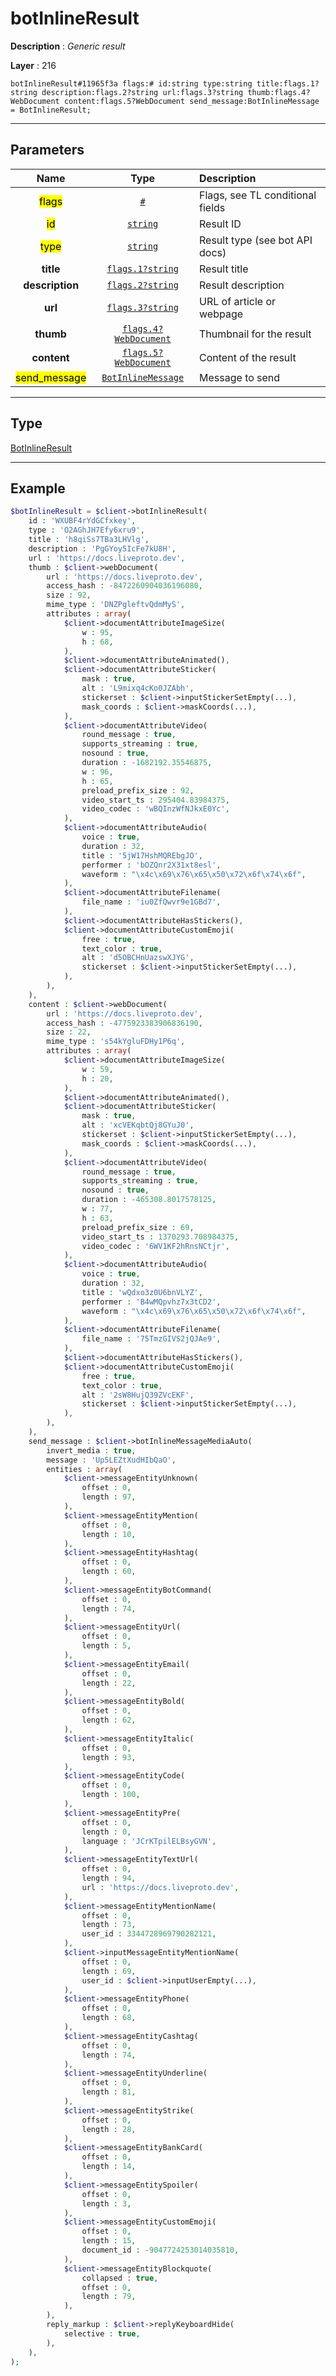 # botInlineResult

**Description** : *Generic result*

**Layer** : 216

```tl
botInlineResult#11965f3a flags:# id:string type:string title:flags.1?string description:flags.2?string url:flags.3?string thumb:flags.4?WebDocument content:flags.5?WebDocument send_message:BotInlineMessage = BotInlineResult;
```

---

## Parameters

| Name | Type | Description |
| :---: | :---: | :--- |
| <mark>flags</mark> | [`#`](type/#) | Flags, see TL conditional fields |
| <mark>id</mark> | [`string`](type/string) | Result ID |
| <mark>type</mark> | [`string`](type/string) | Result type (see bot API docs) |
| **title** | [`flags.1?string`](type/string) | Result title |
| **description** | [`flags.2?string`](type/string) | Result description |
| **url** | [`flags.3?string`](type/string) | URL of article or webpage |
| **thumb** | [`flags.4?WebDocument`](type/WebDocument) | Thumbnail for the result |
| **content** | [`flags.5?WebDocument`](type/WebDocument) | Content of the result |
| <mark>send_message</mark> | [`BotInlineMessage`](type/BotInlineMessage) | Message to send |

---

## Type

[BotInlineResult](type/BotInlineResult)

---

## Example

```php
$botInlineResult = $client->botInlineResult(
	id : 'WXUBF4rYdGCfxkey',
	type : 'O2AGhJH7Efy6xru9',
	title : 'h8qiSs7TBa3LHVlg',
	description : 'PgGYoy5IcFe7kU8H',
	url : 'https://docs.liveproto.dev',
	thumb : $client->webDocument(
		url : 'https://docs.liveproto.dev',
		access_hash : -8472260904036196080,
		size : 92,
		mime_type : 'DNZPgleftvQdmMyS',
		attributes : array(
			$client->documentAttributeImageSize(
				w : 95,
				h : 68,
			),
			$client->documentAttributeAnimated(),
			$client->documentAttributeSticker(
				mask : true,
				alt : 'L9mixq4cKo0JZAbh',
				stickerset : $client->inputStickerSetEmpty(...),
				mask_coords : $client->maskCoords(...),
			),
			$client->documentAttributeVideo(
				round_message : true,
				supports_streaming : true,
				nosound : true,
				duration : -1682192.35546875,
				w : 96,
				h : 65,
				preload_prefix_size : 92,
				video_start_ts : 295404.83984375,
				video_codec : 'wBQInzWfNJkxE0Yc',
			),
			$client->documentAttributeAudio(
				voice : true,
				duration : 32,
				title : '5jW17HshMQREbgJO',
				performer : 'bOZQnr2X31xt8esl',
				waveform : "\x4c\x69\x76\x65\x50\x72\x6f\x74\x6f",
			),
			$client->documentAttributeFilename(
				file_name : 'iu0ZfQwvr9e1GBd7',
			),
			$client->documentAttributeHasStickers(),
			$client->documentAttributeCustomEmoji(
				free : true,
				text_color : true,
				alt : 'd5OBCHnUazswXJYG',
				stickerset : $client->inputStickerSetEmpty(...),
			),
		),
	),
	content : $client->webDocument(
		url : 'https://docs.liveproto.dev',
		access_hash : -4775923383906836190,
		size : 22,
		mime_type : 's54kYgluFDHy1P6q',
		attributes : array(
			$client->documentAttributeImageSize(
				w : 59,
				h : 20,
			),
			$client->documentAttributeAnimated(),
			$client->documentAttributeSticker(
				mask : true,
				alt : 'xcVEKqbtQj8GYuJ0',
				stickerset : $client->inputStickerSetEmpty(...),
				mask_coords : $client->maskCoords(...),
			),
			$client->documentAttributeVideo(
				round_message : true,
				supports_streaming : true,
				nosound : true,
				duration : -465308.8017578125,
				w : 77,
				h : 63,
				preload_prefix_size : 69,
				video_start_ts : 1370293.708984375,
				video_codec : '6WV1KF2hRnsNCtjr',
			),
			$client->documentAttributeAudio(
				voice : true,
				duration : 32,
				title : 'wQdxo3z0U6bnVLYZ',
				performer : 'B4wMQpvhz7x3tCD2',
				waveform : "\x4c\x69\x76\x65\x50\x72\x6f\x74\x6f",
			),
			$client->documentAttributeFilename(
				file_name : '75TmzGIVS2jQJAe9',
			),
			$client->documentAttributeHasStickers(),
			$client->documentAttributeCustomEmoji(
				free : true,
				text_color : true,
				alt : '2sW8HujQ39ZVcEKF',
				stickerset : $client->inputStickerSetEmpty(...),
			),
		),
	),
	send_message : $client->botInlineMessageMediaAuto(
		invert_media : true,
		message : 'Up5LEZtXudHIbQaO',
		entities : array(
			$client->messageEntityUnknown(
				offset : 0,
				length : 97,
			),
			$client->messageEntityMention(
				offset : 0,
				length : 10,
			),
			$client->messageEntityHashtag(
				offset : 0,
				length : 60,
			),
			$client->messageEntityBotCommand(
				offset : 0,
				length : 74,
			),
			$client->messageEntityUrl(
				offset : 0,
				length : 5,
			),
			$client->messageEntityEmail(
				offset : 0,
				length : 22,
			),
			$client->messageEntityBold(
				offset : 0,
				length : 62,
			),
			$client->messageEntityItalic(
				offset : 0,
				length : 93,
			),
			$client->messageEntityCode(
				offset : 0,
				length : 100,
			),
			$client->messageEntityPre(
				offset : 0,
				length : 0,
				language : 'JCrKTpilELBsyGVN',
			),
			$client->messageEntityTextUrl(
				offset : 0,
				length : 94,
				url : 'https://docs.liveproto.dev',
			),
			$client->messageEntityMentionName(
				offset : 0,
				length : 73,
				user_id : 3344728969790282121,
			),
			$client->inputMessageEntityMentionName(
				offset : 0,
				length : 69,
				user_id : $client->inputUserEmpty(...),
			),
			$client->messageEntityPhone(
				offset : 0,
				length : 68,
			),
			$client->messageEntityCashtag(
				offset : 0,
				length : 74,
			),
			$client->messageEntityUnderline(
				offset : 0,
				length : 81,
			),
			$client->messageEntityStrike(
				offset : 0,
				length : 28,
			),
			$client->messageEntityBankCard(
				offset : 0,
				length : 14,
			),
			$client->messageEntitySpoiler(
				offset : 0,
				length : 3,
			),
			$client->messageEntityCustomEmoji(
				offset : 0,
				length : 15,
				document_id : -9047724253014035810,
			),
			$client->messageEntityBlockquote(
				collapsed : true,
				offset : 0,
				length : 79,
			),
		),
		reply_markup : $client->replyKeyboardHide(
			selective : true,
		),
	),
);
```
